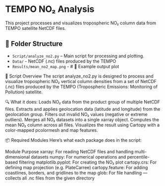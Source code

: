 # TEMPO NO₂ Analysis
This project processes and visualizes tropospheric NO₂ column data from TEMPO satellite NetCDF files.

## 📂 Folder Structure
- `Script/analyze_no2.py` – Main script for processing and plotting.
- `Data/` - NetCDF (.nc) files produced by the TEMPO
- `Results/mean_no2_map.png` - # 📸 Example output plot

🧾 Script Overview
The script analyze_no2.py is designed to process and visualize tropospheric NO₂ vertical column densities from a set of NetCDF (.nc) files produced by the TEMPO (Tropospheric Emissions: Monitoring of Pollution) satellite.

🔍 What it does:
Loads NO₂ data from the product group of multiple NetCDF files.
Extracts and applies geolocation data (latitude and longitude) from the geolocation group.
Filters out invalid NO₂ values (negative or extreme outliers).
Merges all NO₂ datasets into a single xarray object.
Computes the mean NO₂ column across all files.
Visualizes the result using Cartopy with a color-mapped pcolormesh and map features.

📦 Required Modules
Here’s what each package does in the script:

Module	Purpose
xarray: For reading NetCDF files and handling multi-dimensional datasets
numpy:	For numerical operations and percentile-based filtering
matplotlib.pyplot:	For creating the NO₂ plot
cartopy.crs:	For defining map projection (e.g. PlateCarree)
cartopy.feature:	For adding coastlines, borders, and gridlines to the map
glob:	For file handling — collects all .nc files from the given directory

